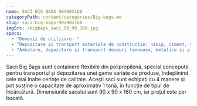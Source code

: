 ```yaml
---
name: SACI BIG BAGS 90X90X160
categoryPath: content/categories/Big-bags.md
slug: saci-big-bags-90x90x160
imgSrc: /bigbags_saci_90_90_160.jpg
specs:
  - "Domenii de utilizare: "
  - "Depozitare și transport materiale de construcție: nisip, ciment, var, pietriș, pământ etc."
  - "Ambalare, depozitare și transport deseuri lemnoase, metalice și plastice."
---
```


Sacii Big Bags sunt containere flexibile din polipropilenă, special concepute pentru transportul și depozitarea unei game variate de produse, îndeplinind cele mai înalte cerințe de calitate. Acești saci sunt echipați cu 4 manere și pot susține o capacitate de aproximativ 1 tonă, în funcție de tipul de încărcătură. Dimensiunile sacului sunt 90 x 90 x 160 cm, iar prețul este per bucată.
